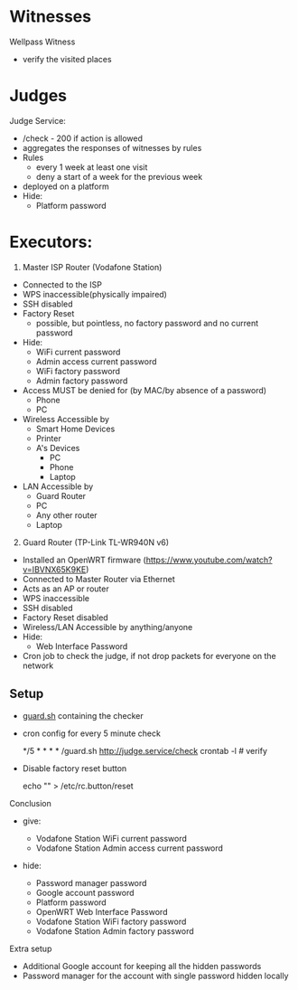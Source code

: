 # Witnesses
Wellpass Witness
* verify the visited places

# Judges
Judge Service: 
* /check - 200 if action is allowed
* aggregates the responses of witnesses by rules
* Rules
  * every 1 week at least one visit
  * deny a start of a week for the previous week
* deployed on a platform
* Hide: 
  * Platform password

# Executors:
1. Master ISP Router (Vodafone Station)
* Connected to the ISP
* WPS inaccessible(physically impaired)
* SSH disabled
* Factory Reset
  * possible, but pointless, no factory password and no current password
* Hide: 
  * WiFi current password
  * Admin access current password
  * WiFi factory password
  * Admin factory password
* Access MUST be denied for (by MAC/by absence of a password)
  * Phone
  * PC
* Wireless Accessible by
  * Smart Home Devices
  * Printer
  * A's Devices
    * PC
    * Phone
    * Laptop
* LAN Accessible by
  * Guard Router
  * PC
  * Any other router
  * Laptop


2. Guard Router (TP-Link TL-WR940N v6)
* Installed an OpenWRT firmware (https://www.youtube.com/watch?v=IBVNX65K9KE)
* Connected to Master Router via Ethernet
* Acts as an AP or router
* WPS inaccessible
* SSH disabled
* Factory Reset disabled
* Wireless/LAN Accessible by anything/anyone
* Hide: 
  * Web Interface Password
* Cron job to check the judge, if not drop packets for everyone on the network

## Setup
* [guard.sh](./guard.sh) containing the checker


* cron config for every 5 minute check


    */5 * * * * /guard.sh http://judge.service/check
    crontab -l # verify

* Disable factory reset button


    echo "" > /etc/rc.button/reset 

Conclusion

* give: 
  * Vodafone Station WiFi current password
  * Vodafone Station Admin access current password

* hide:
  * Password manager password
  * Google account password
  * Platform password
  * OpenWRT Web Interface Password
  * Vodafone Station WiFi factory password
  * Vodafone Station Admin factory password


Extra setup
* Additional Google account for keeping all the hidden passwords
* Password manager for the account with single password hidden locally 